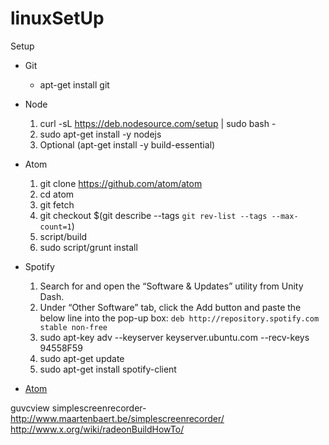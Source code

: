 linuxSetUp
==========

Setup



+ Git
  * apt-get install git
+ Node
  1. curl -sL https://deb.nodesource.com/setup | sudo bash -
  2. sudo apt-get install -y nodejs
  3. Optional (apt-get install -y build-essential)
+ Atom
  1. git clone https://github.com/atom/atom
  2. cd atom
  3. git fetch
  4. git checkout $(git describe --tags `git rev-list --tags --max-count=1`)
  5. script/build
  6. sudo script/grunt install
+ Spotify
  1. Search for and open the “Software & Updates” utility from Unity Dash. 
  2.  Under “Other Software” tab, click the Add button and paste the below line into the pop-up box: `deb http://repository.spotify.com stable non-free`
  3.  sudo apt-key adv --keyserver keyserver.ubuntu.com --recv-keys 94558F59
  4.  sudo apt-get update
  5.  sudo apt-get install spotify-client


+ [Atom](https://github.com/atom/atom/blob/master/docs/build-instructions/linux.md)


guvcview
simplescreenrecorder- http://www.maartenbaert.be/simplescreenrecorder/
http://www.x.org/wiki/radeonBuildHowTo/
